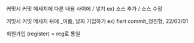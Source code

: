 커밋시 커밋 메세지에 다른 내용 사이에 / 넣기
ex) 소스 추가 / 소스 수정

커밋시 커밋 메세지 뒤에 _이름, 날짜 기입하기
ex) fisrt commit_정진형, 22/03/01

회원가입 (register) = reg로 통일

